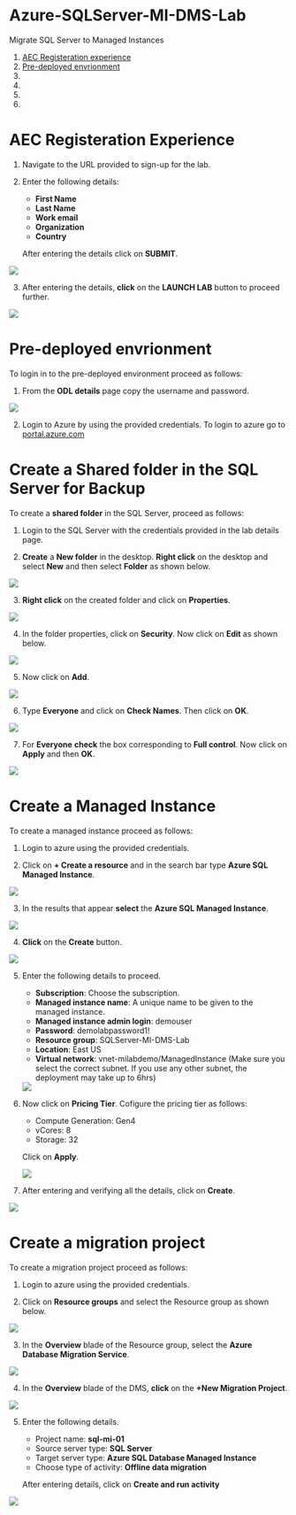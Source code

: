 # Azure-SQLServer-MI-DMS-Lab
Migrate SQL Server to Managed Instances

<!-- TOC -->
1. [AEC Registeration experience](#aec-registeration-experience)  
2. [Pre-deployed envrionment](#pre-deployed-envrionment)  
3. [](#register-and-activate-sophos-trial)    
4. [](#verify-iis-website-working)    
5. [](#remove-public-ip-from-windows-vm)      
6. [](#configure-web-application-firewall-in-sophos-and-public-the-iis-Website-via-xg)      

<!-- /TOC -->

# AEC Registeration Experience  

1. Navigate to the URL provided to sign-up for the lab.  

2. Enter the following details:  
   * **First Name**  
   * **Last Name**  
   * **Work email**  
   * **Organization**  
   * **Country**  
   
   After entering the details click on **SUBMIT**.  
   
<img src="/images/AEC registeration.png"/>  

3. After entering the details, **click** on the **LAUNCH LAB** button to proceed further.      

<img src="/images/launch lab button.png"/>  


# Pre-deployed envrionment  
To login in to the pre-deployed environment proceed as follows:  

1. From the **ODL details** page copy the username and password.  
<img src="/images/username and password odl.png"/>    


2. Login to Azure by using the provided credentials. To login to azure go to [portal.azure.com](https://portal.azure.com/)  


# Create a Shared folder in the SQL Server for Backup  

To create a **shared folder** in the SQL Server, proceed as follows:  

1. Login to the SQL Server with the credentials provided in the lab details page.  

2. **Create** a **New folder** in the desktop. **Right click** on the desktop and select **New** and then select **Folder** as shown below.   
<img src="/images/new folder create.png"/>  

3. **Right click** on the created folder and click on **Properties**.  
<img src="/images/right click properties.png"/>  

4. In the folder properties, click on **Security**. Now click on **Edit** as shown below.  
<img src="/images/folder permission edit.png"/>  

5. Now click on **Add**.  
<img src="/images/add permissions.png"/>  

6. Type **Everyone** and click on **Check Names**. Then click on **OK**.  
<img src="/images/add everyone.png"/>    

7. For **Everyone** **check** the box corresponding to **Full control**. Now click on **Apply** and then **OK**.  
<img src="/images/full control everyone.png"/>  

# Create a Managed Instance  
To create a managed instance proceed as follows:  
1. Login to azure using the provided credentials.  

2. Click on **+ Create a resource** and in the search bar type **Azure SQL Managed Instance**.  
<img src="/images/type mi.png"/>  

3. In the results that appear **select** the **Azure SQL Managed Instance**.  
<img src="/images/results mi.png"/>  

4. **Click** on the **Create** button.  
<img src="/images/create button mi.png"/>  

5. Enter the following details to proceed.  
    * **Subscription**: Choose the subscription.  
    * **Managed instance name**:  A unique name to be given to the managed instance.  
    * **Managed instance admin login**: demouser   
    * **Password**: demolabpassword1!  
    * **Resource group**: SQLServer-MI-DMS-Lab  
    * **Location**: East US  
    * **Virtual network**: vnet-milabdemo/ManagedInstance (Make sure you select the correct subnet. If you use any other subnet, the deployment may take up to 6hrs)    
    
    <img src="/images/managed instance.png"/>  

6. Now click on **Pricing Tier**. Cofigure the pricing tier as follows:  
    * Compute Generation: Gen4  
    * vCores: 8  
    * Storage: 32  
    
    Click on **Apply**.  
    
    <img src="/images/vcores for mi.png"/>  
    
7. After entering and verifying all the details, click on **Create**.  
<img src="/images/create mi final.png"/>    

# Create a migration project
To create a migration project proceed as follows:  
1. Login to azure using the provided credentials. 

2. Click on **Resource groups** and select the Resource group as shown below. 

<img src="/images/selecting rg.png"/>    

3. In the **Overview** blade of the Resource group, select the **Azure Database Migration Service**.  

<img src="/images/selecting the DMS.png"/>  

4. In the **Overview** blade of the DMS, **click** on the **+New Migration Project**.  

<img src="/images/new migration project.png"/>  

5. Enter the following details.  
    * Project name: **sql-mi-01**  
    * Source server type: **SQL Server**  
    * Target server type: **Azure SQL Database Managed Instance**  
    * Choose type of activity: **Offline data migration**  
    
    After entering details, click on **Create and run activity**    

<img src="/images/create and run migration project.png"/>  
